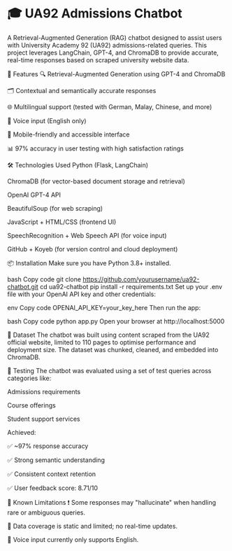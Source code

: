 # 🎓 UA92 Admissions Chatbot
A Retrieval-Augmented Generation (RAG) chatbot designed to assist users with University Academy 92 (UA92) admissions-related queries. This project leverages LangChain, GPT-4, and ChromaDB to provide accurate, real-time responses based on scraped university website data.

🚀 Features
🔍 Retrieval-Augmented Generation using GPT-4 and ChromaDB

🗂️ Contextual and semantically accurate responses

🌐 Multilingual support (tested with German, Malay, Chinese, and more)

🎤 Voice input (English only)

📱 Mobile-friendly and accessible interface

📊 97% accuracy in user testing with high satisfaction ratings

🛠 Technologies Used
Python (Flask, LangChain)

ChromaDB (for vector-based document storage and retrieval)

OpenAI GPT-4 API

BeautifulSoup (for web scraping)

JavaScript + HTML/CSS (frontend UI)

SpeechRecognition + Web Speech API (for voice input)

GitHub + Koyeb (for version control and cloud deployment)

📦 Installation
Make sure you have Python 3.8+ installed.

bash
Copy code
git clone https://github.com/yourusername/ua92-chatbot.git
cd ua92-chatbot
pip install -r requirements.txt
Set up your .env file with your OpenAI API key and other credentials:

env
Copy code
OPENAI_API_KEY=your_key_here
Then run the app:

bash
Copy code
python app.py
Open your browser at http://localhost:5000

📄 Dataset
The chatbot was built using content scraped from the UA92 official website, limited to 110 pages to optimise performance and deployment size. The dataset was chunked, cleaned, and embedded into ChromaDB.

🧪 Testing
The chatbot was evaluated using a set of test queries across categories like:

Admissions requirements

Course offerings

Student support services

Achieved:

✅ ~97% response accuracy

✅ Strong semantic understanding

✅ Consistent context retention

✅ User feedback score: 8.71/10

🧠 Known Limitations
❗ Some responses may "hallucinate" when handling rare or ambiguous queries.

📄 Data coverage is static and limited; no real-time updates.

🎤 Voice input currently only supports English.
